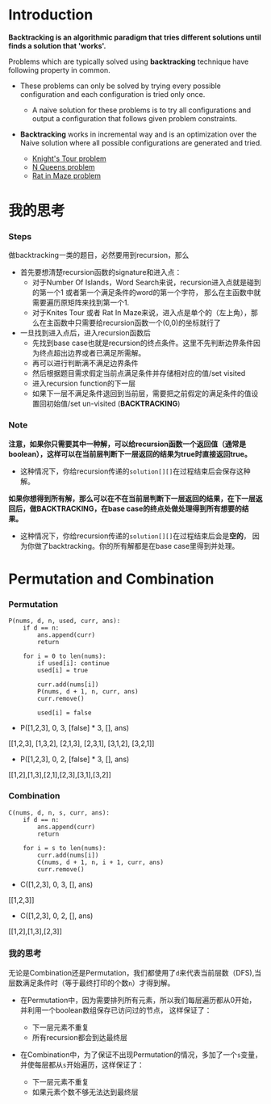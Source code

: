 # Introduction
**Backtracking is an algorithmic paradigm that tries different solutions until finds a solution that 'works'.**

Problems which are typically solved using **backtracking** technique have following property in common.

  - These problems can only be solved by trying every possible configuration and each configuration is tried only once.
    - A naive solution for these problems is to try all configurations and output a configuration that follows given problem constraints.

  - **Backtracking** works in incremental way and is an optimization over the Naive solution where all possible configurations are generated and tried.
    - [Knight's Tour problem](https://github.com/weltond/DataStructure/blob/master/LeetCode/backtracking/KnightsTour.java)
    - [N Queens problem](https://github.com/weltond/DataStructure/blob/master/LeetCode/backtracking/NQueen.java)
    - [Rat in Maze problem](https://github.com/weltond/DataStructure/blob/master/LeetCode/backtracking/RatInMaze.java)

# 我的思考
### Steps
做backtracking一类的题目，必然要用到recursion，那么
  - 首先要想清楚recursion函数的signature和进入点：
    - 对于Number Of Islands，Word Search来说，recursion进入点就是碰到的第一个1 或者第一个满足条件的word的第一个字符， 那么在主函数中就需要遍历原矩阵来找到第一个1.
    - 对于Knites Tour 或者 Rat In Maze来说，进入点是单个的（左上角），那么在主函数中只需要给recursion函数一个(0,0)的坐标就行了
  - 一旦找到进入点后，进入recursion函数后
    - 先找到base case也就是recursion的终点条件。这里不先判断边界条件因为终点超出边界或者已满足所需解。
    - 再可以进行判断满不满足边界条件
    - 然后根据题目需求假定当前点满足条件并存储相对应的值/set visited
    - 进入recursion function的下一层
    - 如果下一层不满足条件退回到当前层，需要把之前假定的满足条件的值设置回初始值/set un-visited (**BACKTRACKING**)

### Note
**注意，如果你只需要其中一种解，可以给recursion函数一个返回值（通常是boolean），这样可以在当前层判断下一层返回的结果为true时直接返回true。**
  - 这种情况下，你给recursion传递的`solution[][]`在过程结束后会保存这种解。

**如果你想得到所有解，那么可以在不在当前层判断下一层返回的结果，在下一层返回后，做BACKTRACKING，在base case的终点处做处理得到所有想要的结果。**
  - 这种情况下，你给recursion传递的`solution[][]`在过程结束后会是**空的**， 因为你做了backtracking。你的所有解都是在base case里得到并处理。

# Permutation and Combination
### Permutation
```
P(nums, d, n, used, curr, ans):
    if d == n:
        ans.append(curr)
        return
    
    for i = 0 to len(nums):
        if used[i]: continue
        used[i] = true
        
        curr.add(nums[i])
        P(nums, d + 1, n, curr, ans)
        curr.remove()
        
        used[i] = false
```

- P([1,2,3], 0, 3, [false] * 3, [], ans)

[[1,2,3], [1,3,2], 
 [2,1,3], [2,3,1],
 [3,1,2], [3,2,1]]

- P([1,2,3], 0, 2, [false] * 3, [], ans)

[[1,2],[1,3],[2,1],[2,3],[3,1],[3,2]]

### Combination
```
C(nums, d, n, s, curr, ans):
    if d == n:
        ans.append(curr)
        return
    
    for i = s to len(nums):
        curr.add(nums[i])
        C(nums, d + 1, n, i + 1, curr, ans)
        curr.remove()
```


- C([1,2,3], 0, 3, [], ans)

[[1,2,3]]

- C([1,2,3], 0, 2, [], ans)

[[1,2],[1,3],[2,3]]

### 我的思考
无论是Combination还是Permutation，我们都使用了`d`来代表当前层数（DFS),当层数满足条件时（等于最终打印的个数`n`）才得到解。

- 在Permutation中，因为需要排列所有元素，所以我们每层遍历都从0开始，并利用一个boolean数组保存已访问过的节点， 这样保证了：
  - 下一层元素不重复
  - 所有recursion都会到达最终层
  
- 在Combination中，为了保证不出现Permutation的情况，多加了一个`s`变量，并使每层都从`s`开始遍历，这样保证了：
  - 下一层元素不重复
  - 如果元素个数不够无法达到最终层
  
